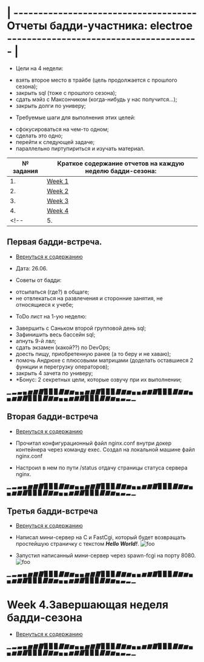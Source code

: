 # | ------------------------------------- Отчеты бадди-участника: electroe --------------------------------------- |

* Цели на 4 недели:
- взять второе место в трайбе (цель продолжается с прошлого сезона);
- закрыть sql (тоже с прошлого сезона);
- сдать мэйз с Максончиком (когда-нибудь у нас получится...);
- закрыть долги по универу;

* Требуемые шаги для выполнения этих целей:
- сфокусироваться на чем-то одном; 
- сделать это одно; 
- перейти к следующей задаче; 
- параллельно пиртупириться и изучать материал.



| № задания | <a name="titles">Краткое содержание отчетов на каждую неделю бадди-сезона:</a> |
| --- | ------------------------------------------- |
| 1.  |  [Week 1](#week1) |
| 2.  |  [Week 2](#week2) |
| 3.  |  [Week 3](#week3) |
| 4.  |  [Week 4](#week4) |
<!-- | 5.  |  [Retro-meet](#final) | -->

## <a name="week1">Первая бадди-встреча. </a>
* [Вернуться к содержанию](#titles)

* Дата: 26.06.

* Советы от бадди:
- отсыпаться (где?) в общаге;
- не отвлекаться на развлечения и сторонние занятия, не относящиеся к учебе;

* ToDo лист на 1-ую неделю:
- Завершить с Саньком второй групповой день sql;
- Зафинишить весь бассейн sql;
- апнуть 9-й лвл;
- сдать экзамен (какой??) по DevOps;
- доесть пищу, приобретенную ранее (а то беру и не хаваю);
- помочь Андрюхе с плюсовыми матрицами (доделать оставшиеся 2 функции и перегрузку операторов);
- закрыть 4 зачета по универу;
- *Бонус: 2 секретных цели, которые озвучу при их выполнении;




***▁ ▂ ▃ ▄ ▅ ▆ ▇ █ █ █ ▇ ▆ ▅ ▄ ▄ ▅ ▆ ▇ █ █ █ ▇ ▆ ▅ ▄ ▄ ▅ ▆ ▇ █ █ █ ▇ ▆ ▅ ▄ ▄ ▅ ▆ ▇ █ █ █ ▇ ▆ ▅ ▄ ▄ ▅ ▆ ▇ █ █ █ ▇ ▆ ▅ ▄ ▃ ▂ ▁***


## <a name="week2">Вторая бадди-встреча</a>
* [Вернуться к содержанию](#titles)

* Прочитал конфигурационный файл nginx.conf внутри докер контейнера через команду exec. Создал на локальной машине файл nginx.conf
* Настроил в нем по пути /status отдачу страницы статуса сервера nginx.



***▁ ▂ ▃ ▄ ▅ ▆ ▇ █ █ █ ▇ ▆ ▅ ▄ ▄ ▅ ▆ ▇ █ █ █ ▇ ▆ ▅ ▄ ▄ ▅ ▆ ▇ █ █ █ ▇ ▆ ▅ ▄ ▄ ▅ ▆ ▇ █ █ █ ▇ ▆ ▅ ▄ ▄ ▅ ▆ ▇ █ █ █ ▇ ▆ ▅ ▄ ▃ ▂ ▁***


## <a name="week3">Третья бадди-встреча</a>
* [Вернуться к содержанию](#titles)

* Написал мини-сервер на C и FastCgi, который будет возвращать простейшую страничку с текстом ***Hello World!***.
![foo](imgs/3_1.png)

* Запустил написанный мини-сервер через spawn-fcgi на порту 8080.
![foo](imgs/3_2.png)



***▁ ▂ ▃ ▄ ▅ ▆ ▇ █ █ █ ▇ ▆ ▅ ▄ ▄ ▅ ▆ ▇ █ █ █ ▇ ▆ ▅ ▄ ▄ ▅ ▆ ▇ █ █ █ ▇ ▆ ▅ ▄ ▄ ▅ ▆ ▇ █ █ █ ▇ ▆ ▅ ▄ ▄ ▅ ▆ ▇ █ █ █ ▇ ▆ ▅ ▄ ▃ ▂ ▁***


# <a name="week4">Week 4.Завершающая неделя бадди-сезона</a>
* [Вернуться к содержанию](#titles)



***▁ ▂ ▃ ▄ ▅ ▆ ▇ █ █ █ ▇ ▆ ▅ ▄ ▄ ▅ ▆ ▇ █ █ █ ▇ ▆ ▅ ▄ ▄ ▅ ▆ ▇ █ █ █ ▇ ▆ ▅ ▄ ▄ ▅ ▆ ▇ █ █ █ ▇ ▆ ▅ ▄ ▄ ▅ ▆ ▇ █ █ █ ▇ ▆ ▅ ▄ ▃ ▂ ▁***



<!-- ## <a name="final">| -------------------------------------------- :smile:  :smile: ----------------------------------------------- |</a>

* ...in progress...

* [Вернуться к содержанию](#titles)

***▁ ▂ ▃ ▄ ▅ ▆ ▇ █ █ █ ▇ ▆ ▅ ▄ ▄ ▅ ▆ ▇ █ █ █ ▇ ▆ ▅ ▄ ▄ ▅ ▆ ▇ █ █ █ ▇ ▆ ▅ ▄ ▄ ▅ ▆ ▇ █ █ █ ▇ ▆ ▅ ▄ ▄ ▅ ▆ ▇ █ █ █ ▇ ▆ ▅ ▄ ▃ ▂ ▁*** -->